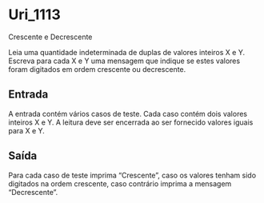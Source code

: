 # Uri_1113
Crescente e Decrescente

Leia uma quantidade indeterminada de duplas de valores inteiros X e Y. Escreva para cada X e Y uma mensagem que indique se estes valores foram digitados em ordem crescente ou decrescente.

## Entrada

A entrada contém vários casos de teste. Cada caso contém dois valores inteiros X e Y. A leitura deve ser encerrada ao ser fornecido valores iguais para X e Y.

## Saída

Para cada caso de teste imprima “Crescente”, caso os valores tenham sido digitados na ordem crescente, caso contrário imprima a mensagem “Decrescente”.
